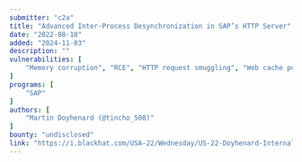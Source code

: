 ```yaml
---
submitter: "c2a"
title: "Advanced Inter-Process Desynchronization in SAP’s HTTP Server"
date: "2022-08-10"
added: "2024-11-03"
description: ""
vulnerabilities: [
    "Memory corruption", "RCE", "HTTP request smuggling", "Web cache poisoning", "Desync attack"
]
programs: [
    "SAP"
]
authors: [
    "Martin Doyhenard (@tincho_508)"
]
bounty: "undisclosed"
link: "https://i.blackhat.com/USA-22/Wednesday/US-22-Doyhenard-Internal-Server-Error-wp.pdf"
---
```




